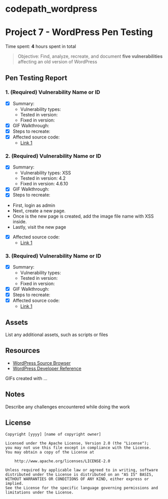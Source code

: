# codepath_wordpress

# Project 7 - WordPress Pen Testing

Time spent: **4** hours spent in total

> Objective: Find, analyze, recreate, and document **five vulnerabilities** affecting an old version of WordPress

## Pen Testing Report

### 1. (Required) Vulnerability Name or ID

- [X] Summary: 
  - Vulnerability types: 
  - Tested in version:
  - Fixed in version: 
- [X] GIF Walkthrough: 
- [X] Steps to recreate: 
- [X] Affected source code:
  - [Link 1](https://core.trac.wordpress.org/browser/tags/version/src/source_file.php)
  
### 2. (Required) Vulnerability Name or ID

- [X] Summary: 
  - Vulnerability types: XSS
  - Tested in version: 4.2
  - Fixed in version: 4.6.10
- [X] GIF Walkthrough: 
- [X] Steps to recreate: 
-  First, login as admin
-  Next, create a new page.
-  Once is the new page is created, add the image file name with XSS inside.
-  Lastly, visit the new page
- [X] Affected source code:
  - [Link 1](https://core.trac.wordpress.org/browser/trunk/src/wp-admin/post-new.php)

### 3. (Required) Vulnerability Name or ID

- [X] Summary: 
  - Vulnerability types:
  - Tested in version:
  - Fixed in version: 
- [X] GIF Walkthrough: 
- [X] Steps to recreate: 
- [X] Affected source code:
  - [Link 1](https://core.trac.wordpress.org/browser/tags/version/src/source_file.php)


## Assets

List any additional assets, such as scripts or files

## Resources

- [WordPress Source Browser](https://core.trac.wordpress.org/browser/)
- [WordPress Developer Reference](https://developer.wordpress.org/reference/)

GIFs created with  ...
<!-- Recommended GIF Tools:
[Kap](https://getkap.co/) for macOS
[ScreenToGif](https://www.screentogif.com/) for Windows
[peek](https://github.com/phw/peek) for Linux. -->

## Notes

Describe any challenges encountered while doing the work

## License

    Copyright [yyyy] [name of copyright owner]

    Licensed under the Apache License, Version 2.0 (the "License");
    you may not use this file except in compliance with the License.
    You may obtain a copy of the License at

        http://www.apache.org/licenses/LICENSE-2.0

    Unless required by applicable law or agreed to in writing, software
    distributed under the License is distributed on an "AS IS" BASIS,
    WITHOUT WARRANTIES OR CONDITIONS OF ANY KIND, either express or implied.
    See the License for the specific language governing permissions and
    limitations under the License.
